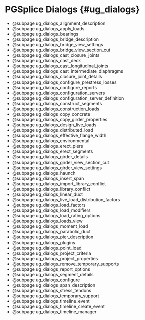 PGSplice Dialogs {#ug_dialogs}
==============================================

* @subpage ug_dialogs_alignment_description
* @subpage ug_dialogs_apply_loads
* @subpage ug_dialogs_bearings
* @subpage ug_dialogs_bridge_description
* @subpage ug_dialogs_bridge_view_settings
* @subpage ug_dialogs_bridge_view_section_cut
* @subpage ug_dialogs_cast_closure_joints
* @subpage ug_dialogs_cast_deck
* @subpage ug_dialogs_cast_longitudinal_joints
* @subpage ug_dialogs_cast_intermediate_diaphragms
* @subpage ug_dialogs_closure_joint_details
* @subpage ug_dialogs_configure_prestress_losses
* @subpage ug_dialogs_configure_reports
* @subpage ug_dialogs_configuration_servers
* @subpage ug_dialogs_configuration_server_definition
* @subpage ug_dialogs_construct_segments
* @subpage ug_dialogs_construction_loads
* @subpage ug_dialogs_copy_concrete
* @subpage ug_dialogs_copy_girder_properties
* @subpage ug_dialogs_design_live_loads
* @subpage ug_dialogs_distributed_load
* @subpage ug_dialogs_effective_flange_width
* @subpage ug_dialogs_environmental
* @subpage ug_dialogs_erect_piers
* @subpage ug_dialogs_erect_segments
* @subpage ug_dialogs_girder_details
* @subpage ug_dialogs_girder_view_section_cut
* @subpage ug_dialogs_girder_view_settings
* @subpage ug_dialogs_haunch
* @subpage ug_dialogs_insert_span
* @subpage ug_dialogs_import_library_conflict
* @subpage ug_dialogs_library_conflict
* @subpage ug_dialogs_linear_duct
* @subpage ug_dialogs_live_load_distribution_factors
* @subpage ug_dialogs_load_factors
* @subpage ug_dialogs_load_modifiers
* @subpage ug_dialogs_load_rating_options
* @subpage ug_dialogs_loads_view
* @subpage ug_dialogs_moment_load
* @subpage ug_dialogs_parabolic_duct
* @subpage ug_dialogs_pier_description
* @subpage ug_dialogs_plugins
* @subpage ug_dialogs_point_load
* @subpage ug_dialogs_project_criteria
* @subpage ug_dialogs_project_properties
* @subpage ug_dialogs_remove_temporary_supports
* @subpage ug_dialogs_report_options
* @subpage ug_dialogs_segment_details
* @subpage ug_dialogs_configure
* @subpage ug_dialogs_span_description
* @subpage ug_dialogs_stress_tendons
* @subpage ug_dialogs_temporary_support
* @subpage ug_dialogs_timeline_event
* @subpage ug_dialogs_timeline_create_event
* @subpage ug_dialogs_timeline_manager

